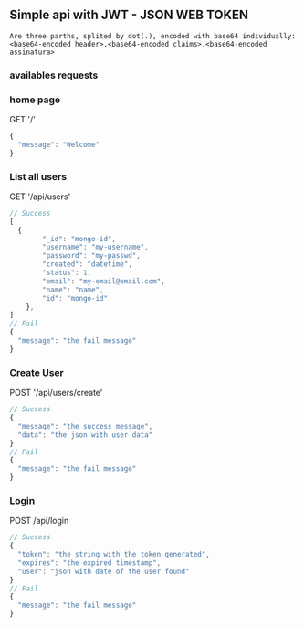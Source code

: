 ## Simple api with JWT - JSON WEB TOKEN

```
Are three parths, splited by dot(.), encoded with base64 individually:
<base64-encoded header>.<base64-encoded claims>.<base64-encoded assinatura>
```

### availables requests

### home page

GET '/'

```Javascript
{
  "message": "Welcome"
}
```

### List all users

GET '/api/users'

```Javascript
// Success
[
  {
        "_id": "mongo-id",
        "username": "my-username",
        "password": "my-passwd",
        "created": "datetime",
        "status": 1,
        "email": "my-email@email.com",
        "name": "name",
        "id": "mongo-id"
    },
]
// Fail
{
  "message": "the fail message"
}
```

### Create User

POST '/api/users/create'

```Javascript
// Success
{
  "message": "the success message", 
  "data": "the json with user data"
}
// Fail
{
  "message": "the fail message"
}
```

### Login

POST /api/login
```Javascript
// Success
{
  "token": "the string with the token generated",
  "expires": "the expired timestamp",
  "user": "json with date of the user found"
}
// Fail
{
  "message": "the fail message"
}
```
